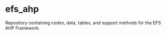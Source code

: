 # efs_ahp
Repository containing codes, data, tables, and support methods for the EFS AHP Framework.
